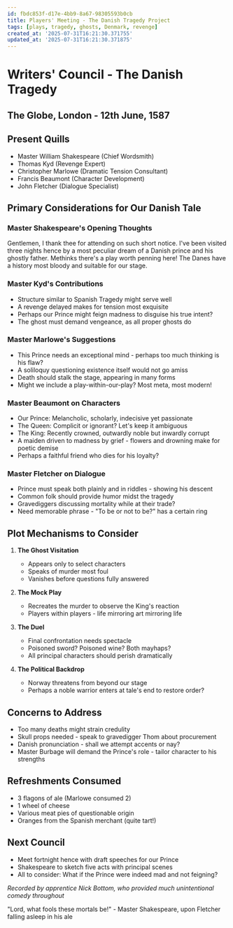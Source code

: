 ```yaml
---
id: fbdc853f-d17e-4bb9-8a67-98305593b0cb
title: Players' Meeting - The Danish Tragedy Project
tags: [plays, tragedy, ghosts, Denmark, revenge]
created_at: '2025-07-31T16:21:30.371755'
updated_at: '2025-07-31T16:21:30.371875'
---
```

# Writers' Council - The Danish Tragedy
## The Globe, London - 12th June, 1587

## Present Quills
- Master William Shakespeare (Chief Wordsmith)
- Thomas Kyd (Revenge Expert)
- Christopher Marlowe (Dramatic Tension Consultant)
- Francis Beaumont (Character Development)
- John Fletcher (Dialogue Specialist)

## Primary Considerations for Our Danish Tale

### Master Shakespeare's Opening Thoughts
Gentlemen, I thank thee for attending on such short notice. I've been visited three nights hence by a most peculiar dream of a Danish prince and his ghostly father. Methinks there's a play worth penning here! The Danes have a history most bloody and suitable for our stage.

### Master Kyd's Contributions
- Structure similar to Spanish Tragedy might serve well
- A revenge delayed makes for tension most exquisite
- Perhaps our Prince might feign madness to disguise his true intent?
- The ghost must demand vengeance, as all proper ghosts do

### Master Marlowe's Suggestions
- This Prince needs an exceptional mind - perhaps too much thinking is his flaw?
- A soliloquy questioning existence itself would not go amiss
- Death should stalk the stage, appearing in many forms
- Might we include a play-within-our-play? Most meta, most modern!

### Master Beaumont on Characters
- Our Prince: Melancholic, scholarly, indecisive yet passionate
- The Queen: Complicit or ignorant? Let's keep it ambiguous
- The King: Recently crowned, outwardly noble but inwardly corrupt
- A maiden driven to madness by grief - flowers and drowning make for poetic demise
- Perhaps a faithful friend who dies for his loyalty?

### Master Fletcher on Dialogue
- Prince must speak both plainly and in riddles - showing his descent
- Common folk should provide humor midst the tragedy
- Gravediggers discussing mortality while at their trade?
- Need memorable phrase - "To be or not to be?" has a certain ring

## Plot Mechanisms to Consider

1. **The Ghost Visitation**
   - Appears only to select characters
   - Speaks of murder most foul
   - Vanishes before questions fully answered

2. **The Mock Play**
   - Recreates the murder to observe the King's reaction
   - Players within players - life mirroring art mirroring life

3. **The Duel**
   - Final confrontation needs spectacle
   - Poisoned sword? Poisoned wine? Both mayhaps?
   - All principal characters should perish dramatically

4. **The Political Backdrop**
   - Norway threatens from beyond our stage
   - Perhaps a noble warrior enters at tale's end to restore order?

## Concerns to Address

- Too many deaths might strain credulity
- Skull props needed - speak to gravedigger Thom about procurement
- Danish pronunciation - shall we attempt accents or nay?
- Master Burbage will demand the Prince's role - tailor character to his strengths

## Refreshments Consumed
- 3 flagons of ale (Marlowe consumed 2)
- 1 wheel of cheese
- Various meat pies of questionable origin
- Oranges from the Spanish merchant (quite tart!)

## Next Council
- Meet fortnight hence with draft speeches for our Prince
- Shakespeare to sketch five acts with principal scenes
- All to consider: What if the Prince were indeed mad and not feigning?

*Recorded by apprentice Nick Bottom, who provided much unintentional comedy throughout*

"Lord, what fools these mortals be!" - Master Shakespeare, upon Fletcher falling asleep in his ale